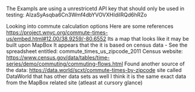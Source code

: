 The Exampls are using a unrestricetd API key that should only be used in testing: 
AIzaSyAsqba6Cn3Wmf4dbYVOVXHIdilRQd6hRZo

Looking into commute calculation options
Here are some references
     https://project.wnyc.org/commute-times-us/embed.html#12.00/38.9259/-80.6552
        Its a map that looks like it may be built upon MapBox
        It appears that the it is based on census data - See the spreadsheet entitled: commute_times_us_zipcode_2011
    Census website: https://www.census.gov/data/tables/time-series/demo/commuting/commuting-flows.html
    Found another source of the data: https://data.world/scxt/commute-times-by-zipcode
        site called DataWorld that has other data sets as well
        I think it is the same exact data from the MapBox related site (atleast at cursory glance)


